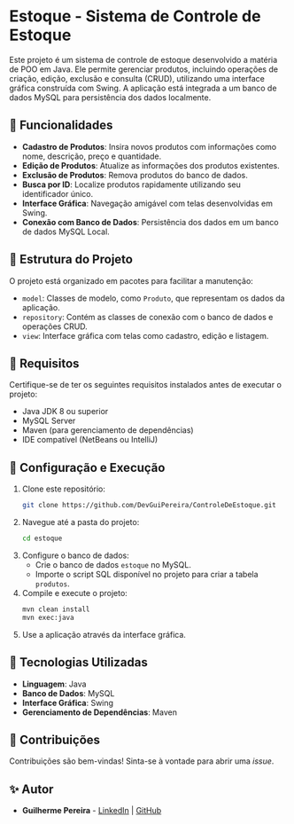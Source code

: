 # Estoque - Sistema de Controle de Estoque

Este projeto é um sistema de controle de estoque desenvolvido a matéria de POO em Java. Ele permite gerenciar produtos, incluindo operações de criação, edição, exclusão e consulta (CRUD), utilizando uma interface gráfica construída com Swing. A aplicação está integrada a um banco de dados MySQL para persistência dos dados localmente.

## 🔧 Funcionalidades

- **Cadastro de Produtos**: Insira novos produtos com informações como nome, descrição, preço e quantidade.
- **Edição de Produtos**: Atualize as informações dos produtos existentes.
- **Exclusão de Produtos**: Remova produtos do banco de dados.
- **Busca por ID**: Localize produtos rapidamente utilizando seu identificador único.
- **Interface Gráfica**: Navegação amigável com telas desenvolvidas em Swing.
- **Conexão com Banco de Dados**: Persistência dos dados em um banco de dados MySQL Local.

## 📂 Estrutura do Projeto

O projeto está organizado em pacotes para facilitar a manutenção:

- `model`: Classes de modelo, como `Produto`, que representam os dados da aplicação.
- `repository`: Contém as classes de conexão com o banco de dados e operações CRUD.
- `view`: Interface gráfica com telas como cadastro, edição e listagem.

## 🛑 Requisitos

Certifique-se de ter os seguintes requisitos instalados antes de executar o projeto:

- Java JDK 8 ou superior
- MySQL Server
- Maven (para gerenciamento de dependências)
- IDE compatível (NetBeans ou IntelliJ)

## 🔧 Configuração e Execução

1. Clone este repositório:
   ```bash
   git clone https://github.com/DevGuiPereira/ControleDeEstoque.git
   ```
2. Navegue até a pasta do projeto:
   ```bash
   cd estoque
   ```
3. Configure o banco de dados:
   - Crie o banco de dados `estoque` no MySQL.
   - Importe o script SQL disponível no projeto para criar a tabela `produtos`.
4. Compile e execute o projeto:
   ```bash
   mvn clean install
   mvn exec:java
   ```
5. Use a aplicação através da interface gráfica.

## 🚀 Tecnologias Utilizadas

- **Linguagem**: Java
- **Banco de Dados**: MySQL
- **Interface Gráfica**: Swing
- **Gerenciamento de Dependências**: Maven

## 🤝 Contribuições

Contribuições são bem-vindas! Sinta-se à vontade para abrir uma *issue*.

## ✨ Autor

- **Guilherme Pereira** - [LinkedIn](https://www.linkedin.com/in/guilherme-reis-pereira/) | [GitHub](https://github.com/DevGuiPereira)
